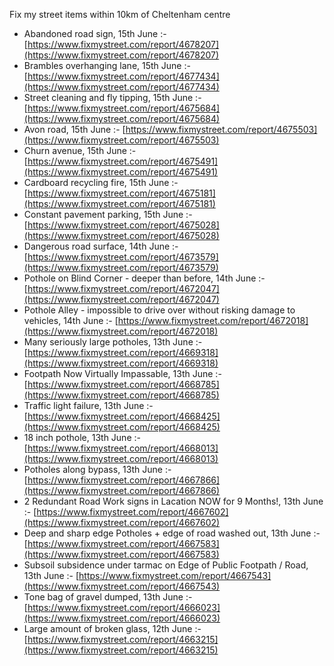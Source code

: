 Fix my street items within 10km of Cheltenham centre

<!-- fix_marker starts -->

- Abandoned road sign, 15th June :- [https://www.fixmystreet.com/report/4678207](https://www.fixmystreet.com/report/4678207)
- Brambles overhanging lane, 15th June :- [https://www.fixmystreet.com/report/4677434](https://www.fixmystreet.com/report/4677434)
- Street cleaning and fly tipping, 15th June :- [https://www.fixmystreet.com/report/4675684](https://www.fixmystreet.com/report/4675684)
- Avon road, 15th June :- [https://www.fixmystreet.com/report/4675503](https://www.fixmystreet.com/report/4675503)
- Churn avenue, 15th June :- [https://www.fixmystreet.com/report/4675491](https://www.fixmystreet.com/report/4675491)
- Cardboard recycling fire, 15th June :- [https://www.fixmystreet.com/report/4675181](https://www.fixmystreet.com/report/4675181)
- Constant pavement parking, 15th June :- [https://www.fixmystreet.com/report/4675028](https://www.fixmystreet.com/report/4675028)
- Dangerous road surface, 14th June :- [https://www.fixmystreet.com/report/4673579](https://www.fixmystreet.com/report/4673579)
- Pothole on Blind Corner - deeper than before, 14th June :- [https://www.fixmystreet.com/report/4672047](https://www.fixmystreet.com/report/4672047)
- Pothole Alley - impossible to drive over without risking damage to vehicles, 14th June :- [https://www.fixmystreet.com/report/4672018](https://www.fixmystreet.com/report/4672018)
- Many seriously large potholes, 13th June :- [https://www.fixmystreet.com/report/4669318](https://www.fixmystreet.com/report/4669318)
- Footpath Now Virtually Impassable, 13th June :- [https://www.fixmystreet.com/report/4668785](https://www.fixmystreet.com/report/4668785)
- Traffic light failure, 13th June :- [https://www.fixmystreet.com/report/4668425](https://www.fixmystreet.com/report/4668425)
- 18 inch pothole, 13th June :- [https://www.fixmystreet.com/report/4668013](https://www.fixmystreet.com/report/4668013)
- Potholes along bypass, 13th June :- [https://www.fixmystreet.com/report/4667866](https://www.fixmystreet.com/report/4667866)
- 2 Redundant Road Work signs in Lacation NOW for 9 Months!, 13th June :- [https://www.fixmystreet.com/report/4667602](https://www.fixmystreet.com/report/4667602)
- Deep and sharp edge Potholes + edge of road washed out, 13th June :- [https://www.fixmystreet.com/report/4667583](https://www.fixmystreet.com/report/4667583)
- Subsoil subsidence under tarmac on Edge of Public Footpath / Road, 13th June :- [https://www.fixmystreet.com/report/4667543](https://www.fixmystreet.com/report/4667543)
- Tone bag of gravel dumped, 13th June :- [https://www.fixmystreet.com/report/4666023](https://www.fixmystreet.com/report/4666023)
- Large amount of broken glass, 12th June :- [https://www.fixmystreet.com/report/4663215](https://www.fixmystreet.com/report/4663215)

<!-- fix_marker ends -->